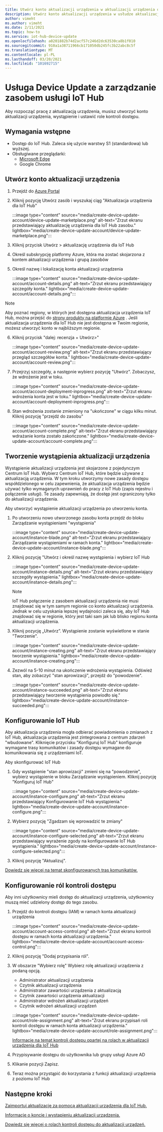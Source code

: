 ```yaml
---
title: Utwórz konto aktualizacji urządzenia w aktualizacji urządzenia dla platformy Azure IoT Hub | Microsoft Docs
description: Utwórz konto aktualizacji urządzenia w usłudze aktualizacja urządzenia dla platformy Azure IoT Hub.
author: vimeht
ms.author: vimeht
ms.date: 2/11/2021
ms.topic: how-to
ms.service: iot-hub-device-update
ms.openlocfilehash: a0201882b74d2acf57c246d2dc63530ca8b1f010
ms.sourcegitcommit: 910a1a38711966cb171050db245fc3b22abc8c5f
ms.translationtype: MT
ms.contentlocale: pl-PL
ms.lasthandoff: 03/20/2021
ms.locfileid: "101692715"
---
```

# <a name="device-update-for-iot-hub-resource-management"></a>Usługa Device Update a zarządzanie zasobem usługi IoT Hub

Aby rozpocząć pracę z aktualizacją urządzenia, musisz utworzyć konto aktualizacji urządzenia, wystąpienie i ustawić role kontroli dostępu. 

## <a name="prerequisites"></a>Wymagania wstępne

* Dostęp do IoT Hub. Zaleca się użycie warstwy S1 (standardowa) lub wyższej. 
* Obsługiwane przeglądarki:
  * [Microsoft Edge](https://www.microsoft.com/edge)
  * Google Chrome

## <a name="create-a-device-update-account"></a>Utwórz konto aktualizacji urządzenia

1. Przejdź do [Azure Portal](https://portal.azure.com)

2. Kliknij pozycję Utwórz zasób i wyszukaj ciąg "Aktualizacja urządzenia dla IoT Hub"

   :::image type="content" source="media/create-device-update-account/device-update-marketplace.png" alt-text="Zrzut ekranu przedstawiający aktualizację urządzenia dla IoT Hub zasobu." lightbox="media/create-device-update-account/device-update-marketplace.png":::

3. Kliknij przycisk Utwórz > aktualizację urządzenia dla IoT Hub

4. Określ subskrypcję platformy Azure, która ma zostać skojarzona z kontem aktualizacji urządzenia i grupą zasobów

5. Określ nazwę i lokalizację konta aktualizacji urządzenia

   :::image type="content" source="media/create-device-update-account/account-details.png" alt-text="Zrzut ekranu przedstawiający szczegóły konta." lightbox="media/create-device-update-account/account-details.png":::

 > [!NOTE]
 > Aby poznać regiony, w których jest dostępna aktualizacja urządzenia IoT Hub, można przejść do [strony produkty na platformie Azure](https://azure.microsoft.com/global-infrastructure/services/?products=iot-hub) . Jeśli aktualizacja urządzenia dla IoT Hub nie jest dostępna w Twoim regionie, możesz utworzyć konto w najbliższym regionie. 

6. Kliknij przycisk "dalej: recenzja + Utwórz>"

   :::image type="content" source="media/create-device-update-account/account-review.png" alt-text="Zrzut ekranu przedstawiający przegląd szczegółów konta." lightbox="media/create-device-update-account/account-review.png":::

7. Przejrzyj szczegóły, a następnie wybierz pozycję "Utwórz". Zobaczysz, że wdrożenie jest w toku. 

   :::image type="content" source="media/create-device-update-account/account-deployment-inprogress.png" alt-text="Zrzut ekranu wdrożenia konta jest w toku." lightbox="media/create-device-update-account/account-deployment-inprogress.png":::

8. Stan wdrożenia zostanie zmieniony na "ukończone" w ciągu kilku minut. Kliknij pozycję "przejdź do zasobu"

   :::image type="content" source="media/create-device-update-account/account-complete.png" alt-text="Zrzut ekranu przedstawiający wdrażanie konta zostało zakończone." lightbox="media/create-device-update-account/account-complete.png":::

## <a name="create-a-device-update-instance"></a>Tworzenie wystąpienia aktualizacji urządzenia 

Wystąpienie aktualizacji urządzenia jest skojarzone z pojedynczym Centrum IoT Hub. Wybierz Centrum IoT Hub, które będzie używane z aktualizacją urządzenia. W tym kroku utworzymy nowe zasady dostępu współdzielonego w celu zapewnienia, że aktualizacja urządzenia będzie używać tylko wymaganych uprawnień do pracy z IoT Hub (zapis rejestru i połączenie usługi). Te zasady zapewniają, że dostęp jest ograniczony tylko do aktualizacji urządzenia.

Aby utworzyć wystąpienie aktualizacji urządzenia po utworzeniu konta.

1. Po utworzeniu nowo utworzonego zasobu konta przejdź do bloku Zarządzanie wystąpieniami "wystąpienia"

   :::image type="content" source="media/create-device-update-account/instance-blade.png" alt-text="Zrzut ekranu przedstawiający Zarządzanie wystąpieniami w ramach konta." lightbox="media/create-device-update-account/instance-blade.png":::

2. Kliknij pozycję "Utwórz i określ nazwę wystąpienia i wybierz IoT Hub

   :::image type="content" source="media/create-device-update-account/instance-details.png" alt-text="Zrzut ekranu przedstawiający szczegóły wystąpienia." lightbox="media/create-device-update-account/instance-details.png":::

   > [!NOTE] 
   > IoT Hub połączenie z zasobem aktualizacji urządzenia nie musi znajdować się w tym samym regionie co konto aktualizacji urządzenia. Jednak w celu uzyskania lepszej wydajności zaleca się, aby IoT Hub znajdować się w regionie, który jest taki sam jak lub blisko regionu konta aktualizacji urządzenia. 

3. Kliknij pozycję „Utwórz”. Wystąpienie zostanie wyświetlone w stanie "Tworzenie". 

   :::image type="content" source="media/create-device-update-account/instance-creating.png" alt-text="Zrzut ekranu przedstawiający tworzenie wystąpienia." lightbox="media/create-device-update-account/instance-creating.png":::

4. Zezwól na 5-10 minut na ukończenie wdrożenia wystąpienia. Odśwież stan, aby zobaczyć "stan aprowizacji", przejdź do "powodzenie".

   :::image type="content" source="media/create-device-update-account/instance-succeeded.png" alt-text="Zrzut ekranu przedstawiający tworzenie wystąpienia powiodło się." lightbox="media/create-device-update-account/instance-succeeded.png":::

## <a name="configure-iot-hub"></a>Konfigurowanie IoT Hub 

Aby aktualizacja urządzenia mogła odbierać powiadomienia o zmianach z IoT Hub, aktualizacja urządzenia jest zintegrowana z centrum zdarzeń "wbudowane". Kliknięcie przycisku "Konfiguruj IoT Hub" konfiguruje wymagane trasy komunikatów i zasady dostępu wymagane do komunikowania się z urządzeniami IoT. 

Aby skonfigurować IoT Hub

1. Gdy wystąpienie "stan aprowizacji" zmieni się na "powodzenie", wybierz wystąpienie w bloku Zarządzanie wystąpieniem. Kliknij pozycję "Konfiguruj IoT Hub"

   :::image type="content" source="media/create-device-update-account/instance-configure.png" alt-text="Zrzut ekranu przedstawiający Konfigurowanie IoT Hub wystąpienia." lightbox="media/create-device-update-account/instance-configure.png":::

2. Wybierz pozycję "Zgadzam się wprowadzić te zmiany"

   :::image type="content" source="media/create-device-update-account/instance-configure-selected.png" alt-text="Zrzut ekranu przedstawiający wyrażenie zgody na konfigurowanie IoT Hub wystąpienia." lightbox="media/create-device-update-account/instance-configure-selected.png":::

3. Kliknij pozycję "Aktualizuj".

[Dowiedz się więcej na temat skonfigurowanych tras komunikatów.](device-update-resources.md) 


## <a name="configure-access-control-roles"></a>Konfigurowanie ról kontroli dostępu

Aby inni użytkownicy mieli dostęp do aktualizacji urządzenia, użytkownicy muszą mieć udzielony dostęp do tego zasobu. 

1. Przejdź do kontroli dostępu (IAM) w ramach konta aktualizacji urządzenia

   :::image type="content" source="media/create-device-update-account/account-access-control.png" alt-text="Zrzut ekranu kontroli dostępu w ramach konta aktualizacji urządzenia." lightbox="media/create-device-update-account/account-access-control.png":::

2. Kliknij pozycję "Dodaj przypisania ról".

3. W obszarze "Wybierz rolę" Wybierz rolę aktualizacji urządzenia z podaną opcją.
     - Administrator aktualizacji urządzenia
     - Czytnik aktualizacji urządzenia
     - Administrator zawartości urządzenia z aktualizacją
     - Czytnik zawartości urządzenia aktualizacji
     - Administrator wdrożeń aktualizacji urządzeń
     - Czytnik wdrożeń aktualizacji urządzeń
     
   :::image type="content" source="media/create-device-update-account/role-assignment.png" alt-text="Zrzut ekranu przypisań roli kontroli dostępu w ramach konta aktualizacji urządzenia." lightbox="media/create-device-update-account/role-assignment.png":::
    
    [Informacje na temat kontroli dostępu opartej na rolach w aktualizacji urządzenia dla IoT Hub](device-update-control-access.md) 
    
4. Przypisywanie dostępu do użytkownika lub grupy usługi Azure AD
5. Klikanie pozycji Zapisz.
6. Teraz można przystąpić do korzystania z funkcji aktualizacji urządzenia z poziomu IoT Hub

## <a name="next-steps"></a>Następne kroki

[Zaimportuj aktualizację za pomocą aktualizacji urządzenia dla IoT Hub.](import-update.md)

[Informacje o koncie i wystąpieniu aktualizacji urządzenia.](device-update-resources.md) 

[Dowiedz się więcej o rolach kontroli dostępu do aktualizacji urządzeń. ](device-update-control-access.md) 

